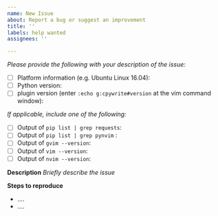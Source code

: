 ```yaml
---
name: New Issue
about: Report a bug or suggest an improvement
title: ''
labels: help wanted
assignees: ''

---
```


*Please provide the following with your description of the issue:*
- [ ] Platform information (e.g. Ubuntu Linux 16.04):
- [ ] Python version:
- [ ] plugin version (enter `:echo g:cpywrite#version` at the vim command window):

*If applicable, include  one of the following:*
- [ ] Output of `pip list | grep requests`:
- [ ] Output of `pip list | grep pynvim` :
- [ ] Output of `gvim --version`:
- [ ] Output of `vim --version`:
- [ ] Output of `nvim --version`:

**Description**
*Briefly describe the issue*

**Steps to reproduce**
- ....
- ....
